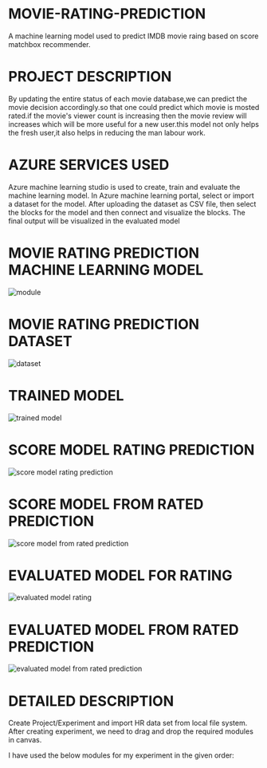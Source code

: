 # MOVIE-RATING-PREDICTION
A machine learning model used to predict IMDB movie raing based on score matchbox recommender.
# PROJECT DESCRIPTION
By updating the entire status of each movie database,we can predict the movie decision accordingly.so that one could predict which movie is mosted rated.if the movie's viewer count is increasing then the movie review will increases which will be more useful for a new user.this model not only helps the fresh user,it also helps in reducing the man labour
work.
# AZURE SERVICES USED
Azure machine learning studio is used to create, train and evaluate the machine learning model. In Azure machine learning portal, select or import a dataset for the model. After uploading the dataset as CSV file, then select the blocks for the model and then connect and visualize the blocks. The final output will be visualized in the evaluated model
# MOVIE RATING PREDICTION MACHINE LEARNING MODEL
![module](https://user-images.githubusercontent.com/89577329/152141661-98e0c29c-7367-45b0-90d7-ca41c9f25ce1.PNG)

# MOVIE RATING PREDICTION DATASET
![dataset](https://user-images.githubusercontent.com/89577329/152141894-1e6b08ca-3066-4223-b346-0f6446d36b83.PNG)
# TRAINED MODEL
![trained model](https://user-images.githubusercontent.com/89577329/152142117-ce813981-6826-44f6-a443-77da1d94bea2.PNG)

# SCORE MODEL RATING PREDICTION
![score model rating prediction](https://user-images.githubusercontent.com/89577329/152142289-7106f17d-11d9-45dd-900d-50b0c3b28197.PNG)

# SCORE MODEL FROM RATED PREDICTION
![score model from rated prediction](https://user-images.githubusercontent.com/89577329/152142430-233fb297-ce7e-40dc-9e9a-fe00a393674c.PNG)

# EVALUATED MODEL FOR RATING
![evaluated model rating](https://user-images.githubusercontent.com/89577329/152142637-f4350299-e405-4cc3-b6c9-c2463c3a0a0c.PNG)

# EVALUATED MODEL FROM RATED PREDICTION
![evaluated model from rated prediction](https://user-images.githubusercontent.com/89577329/152142759-eeb99db4-f0dd-4e4a-9a86-475742c7f8ba.PNG)

# DETAILED DESCRIPTION
Create Project/Experiment and import HR data set from local file system. After creating experiment, we need to drag and drop the required modules in canvas.

I have used the below modules for my experiment in the given order:
